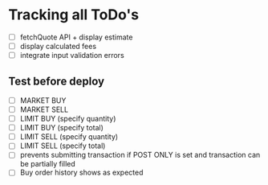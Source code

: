 # Tracking all ToDo's

- [ ] fetchQuote API + display estimate
- [ ] display calculated fees
- [ ] integrate input validation errors

## Test before deploy

- [ ] MARKET BUY
- [ ] MARKET SELL
- [ ] LIMIT BUY (specify quantity)
- [ ] LIMIT BUY (specify total)
- [ ] LIMIT SELL (specify quantity)
- [ ] LIMIT SELL (specify total)
- [ ] prevents submitting transaction if POST ONLY is set and transaction can be partially filled
- [ ] Buy order history shows as expected
